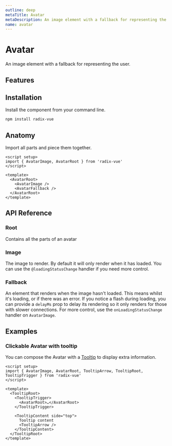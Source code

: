 ```yaml
---
outline: deep
metaTitle: Avatar
metaDescription: An image element with a fallback for representing the user.
name: avatar
---
```


<script setup>
import DemoAvatar from '../../components/demo/Avatar/index.vue'
</script>

# Avatar

<Description>
An image element with a fallback for representing the user.
</Description>

<HeroContainer folder="Avatar">
<DemoAvatar />
<template v-slot:codeSlot>
<HeroCodeGroup>
<div filename="index.vue">

<<< ../../components/demo/Avatar/index.vue

</div>
<div filename="tailwind.config.js">

<<< ../../components/demo/Avatar/tailwind.config.js

</div>
</HeroCodeGroup>
</template>
</HeroContainer>

## Features

<Highlights
  :features="[
    'Automatic and manual control over when the image renders.',
    'Fallback part accepts any children.',
    'Optionally delay fallback rendering to avoid content flashing.',
  ]"
/>

## Installation

Install the component from your command line.

```bash
npm install radix-vue
```

## Anatomy

Import all parts and piece them together.

```vue
<script setup>
import { AvatarImage, AvatarRoot } from 'radix-vue'
</script>

<template>
  <AvatarRoot>
    <AvatarImage />
    <AvatarFallback />
  </AvatarRoot>
</template>
```

## API Reference

### Root

Contains all the parts of an avatar

<PropsTable :data="[
    {
      name: 'asChild',
      required: false,
      type: 'boolean',
      default: 'false',
      description: 'Change the default rendered element for the one passed as a child, merging their props and behavior.<br><br>Read our <a href=&quot;/guides/composition&quot;>Composition</a> guide for more details.',
    },
  ]"
/>

### Image

The image to render. By default it will only render when it has loaded. You can use the `@loadingStatusChange` handler if you need more control.

<PropsTable :data="[
    {
      name: 'asChild',
      required: false,
      type: 'boolean',
      default: 'false',
      description: 'Change the default rendered element for the one passed as a child, merging their props and behavior.<br><br>Read our <a href=&quot;/guides/composition&quot;>Composition</a> guide for more details.',
    }, 
  ]"
/>


<EmitsTable 
  :data="[
    {
      name: '@loadingStatusChange',
      type: '(status: &quot;idle&quot; | &quot;loading&quot; | &quot;loaded&quot; | &quot;error&quot;) => void',
      description:
        'A callback providing information about the loading status of the image. This is useful in case you want to control more precisely what to render as the image is loading.',
    },
  ]" 
/>

### Fallback

An element that renders when the image hasn't loaded. This means whilst it's loading, or if there was an error. If you notice a flash during loading, you can provide a `delayMs` prop to delay its rendering so it only renders for those with slower connections. For more control, use the `onLoadingStatusChange` handler on `AvatarImage`.

<PropsTable :data="[
    {
      name: 'asChild',
      required: false,
      type: 'boolean',
      default: 'false',
      description: 'Change the default rendered element for the one passed as a child, merging their props and behavior.<br><br>Read our <a href=&quot;/guides/composition&quot;>Composition</a> guide for more details.',
    },
    {
      name: 'delayMs',
      type: 'number',
      description:
        'Useful for delaying rendering so it only appears for those with slower connections.',
    },
  ]"
/>

## Examples

### Clickable Avatar with tooltip

You can compose the Avatar with a [Tooltip](/components/tooltip) to display extra information.

```vue line=5,6,7,12,13,15,17-21
<script setup>
import { AvatarImage, AvatarRoot, TooltipArrow, TooltipRoot, TooltipTrigger } from 'radix-vue'
</script>

<template>
  <TooltipRoot>
    <TooltipTrigger>
      <AvatarRoot>…</AvatarRoot>
    </TooltipTrigger>

    <TooltipContent side="top">
      Tooltip content
      <TooltipArrow />
    </TooltipContent>
  </TooltipRoot>
</template>
```
